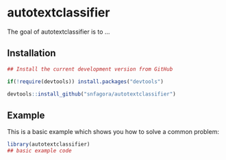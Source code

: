 
# autotextclassifier

<!-- badges: start -->
<!-- badges: end -->

The goal of autotextclassifier is to ...

## Installation

``` r
## Install the current development version from GitHub

if(!require(devtools)) install.packages("devtools")

devtools::install_github("snfagora/autotextclassifier")
```

## Example

This is a basic example which shows you how to solve a common problem:

``` r
library(autotextclassifier)
## basic example code
```

